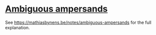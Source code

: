 # [Ambiguous ampersands](https://mothereff.in/ampersands)

See <https://mathiasbynens.be/notes/ambiguous-ampersands> for the full explanation.


